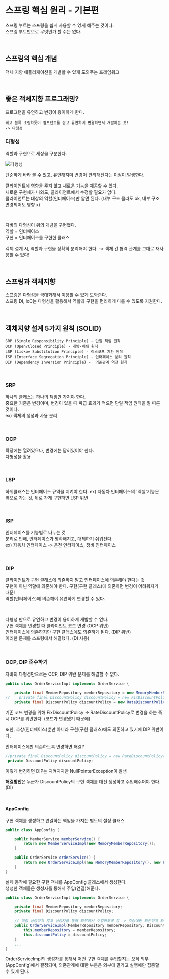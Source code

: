 # 스프링 핵심 원리 - 기본편

스프링 부트는 스프링을 쉽게 사용할 수 있게 해주는 것이다.  
스프링 부트만으로 무엇인가 할 수는 없다.

<br>

## 스프링의 핵심 개념

객체 지향 애플리케이션을 개발할 수 있게 도와주는 프레임워크

<br>

## 좋은 객체지향 프로그래밍?

프로그램을 유연하고 변경이 용이하게 한다.
```
레고 블록 조립하듯이 컴포넌트를 쉽고 유연하게 변경하면서 개발하는 것!
-> 다형성
```

### 다형성

역할과 구현으로 세상을 구분한다.

![다형성](https://user-images.githubusercontent.com/59812251/171974882-d10b31b8-29cf-4c50-a17d-ff6dc866a001.png)


단순하게 바라 볼 수 있고, 유연해지며 변경이 편리해진다는 이점이 발생한다.

클라이언트에 영향을 주지 않고 새로운 기능을 제공할 수 있다.  
새로운 구현체가 나와도, 클라이언트에서 수정할 필요가 없다.  
클라이언트는 대상의 역할(인터페이스)만 알면 된다. (내부 구조 몰라도 ok, 내부 구조 변경되어도 영향 x)

<br>

자바의 다형성이 위의 개념을 구현했다.  
역할 = 인터페이스  
구현 = 인터페이스를 구현한 클래스

객체 설계 시, 역할과 구현을 정확히 분리해야 한다.
-> 객체 간 협력 관계를 그대로 재사용할 수 있다!

<br>

## 스프링과 객체지향

스프링은 다형성을 극대화해서 이용할 수 있게 도와준다.  
스프링 DI, IoC는 다형성을 활용해서 역할과 구현을 편리하게 다룰 수 있도록 지원한다.

<br>

## 객체지향 설계 5가지 원칙 (SOLID)
```
SRP (Single Responsibility Principle) - 단일 책임 원칙
OCP (Open/Closed Principle) - 개방-폐쇄 원칙
LSP (Liskov Substitution Principle) - 리스코프 치환 원칙
ISP (Interface Segregation Principle) - 인터페이스 분리 원칙
DIP (Dependency Inversion Principle) -  의존관계 역전 원칙
```

<br>

### SRP
하나의 클래스는 하나의 책임만 가져야 한다.  
중요한 기준은 변경이며, 변경이 있을 때 파급 효과가 적으면 단일 책임 원칙을 잘 따른 것이다.  
ex) 객체의 생성과 사용 분리

<br>

### OCP
확장에는 열려있으나, 변경에는 닫혀있어야 한다.  
다형성을 활용

<br>

### LSP
하위클래스는 인터페이스 규약을 지켜야 한다.
ex) 자동차 인터페이스의 '엑셀'기능은 앞으로 가는 것, 뒤로 가게 구현하면 LSP 위반

<br>

### ISP
인터페이스를 기능별로 나누는 것  
분리로 인해, 인터페이스가 명확해지고, 대체하기 쉬워진다.  
ex) 자동차 인터페이스 -> 운전 인터페이스, 정비 인터페이스

<br>

### DIP
클라이언트가 구현 클래스에 의존하지 말고 인터페이스에 의존해야 한다는 것  
구현이 아닌 역할에 의존해야 한다. 구현(구현 클래스)에 의존하면 변경이 어려워지기 때문!  
역할(인터페이스)에 의존해야 유연하게 변경할 수 있다.

<br>

다형성 만으로 유연하고 변경이 용이하게 개발할 수 없다.  
구현 객체를 변경할 때 클라이언트 코드 변경 (OCP 위반)  
인터페이스에 의존하지만 구현 클래스에도 의존하게 된다. (DIP 위반)  
이러한 문제를 스프링에서 해결했다. (DI 사용)

<br>

### OCP, DIP 준수하기

자바의 다형성만으로는 OCP, DIP 위반 문제를 해결할 수 없다.

``` java
public class OrderServiceImpl implements OrderService {

    private final MemberRepository memberRepository = new MemoryMemberRepository();
//    private final DiscountPolicy discountPolicy = new FixDiscountPolicy();
    private final DiscountPolicy discountPolicy = new RateDiscountPolicy();
```
기존 코드 변경을 위해 FixDiscountPolicy -> RateDiscountPolicy로 변경을 하는 즉시 OCP를 위반한다. (코드가 변경됐기 때문에)

또한, 추상(인터페이스)뿐만 아니라 구현(구현 클래스)에도 의존하고 있기에 DIP 위반이다.

인터페이스에만 의존하도록 변경하면 해결?
``` java
//private final DiscountPolicy discountPolicy = new RateDiscountPolicy();
 private DiscountPolicy discountPolicy;
```
이렇게 변경하면 DIP는 지켜지지만 NullPointerException이 발생

**해결방안**은 누군가 DiscountPolicy의 구현 객체를 대신 생성하고 주입해주어야 한다. (DI)

<br>

#### AppConfig
구현 객체를 생성하고 연결하는 책임을 가지는 별도의 설정 클래스

``` java
public class AppConfig {

    public MemberService memberService() {
        return new MemberServiceImpl(new MemoryMemberRepository());
    }

    public OrderService orderService() {
        return new OrderServiceImpl(new MemoryMemberRepository(), new FixDiscountPolicy());
    }
}
```
실제 동작에 필요한 구현 객체를 AppConfig 클래스에서 생성한다.  
생성한 객체들은 생성자를 통해서 주입(연결)해준다.

``` java
public class OrderServiceImpl implements OrderService {

    private final MemberRepository memberRepository;
    private final DiscountPolicy discountPolicy;

    // 직접 생성하지 않고 생성자를 통해 외부에서 주입하도록 함 -> 추상에만 의존하게 되므로 DIP가 준수됨
    public OrderServiceImpl(MemberRepository memberRepository, DiscountPolicy discountPolicy) {
        this.memberRepository = memberRepository;
        this.discountPolicy = discountPolicy;
    }
    ...
}
```
OrderServiceImpl의 생성자를 통해서 어떤 구현 객체를 주입할지는 오직 외부(AppConfig)에서 결정되며, 의존관계에 대한 부분은 외부에 맡기고 실행에만 집중할 수 있게 된다.